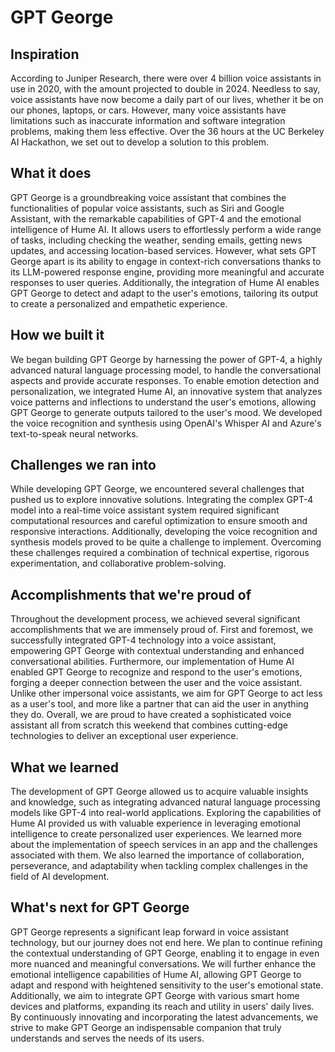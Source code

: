 # GPT George

## Inspiration
According to Juniper Research, there were over 4 billion voice assistants in use in 2020, with the amount projected to double in 2024. Needless to say, voice assistants have now become a daily part of our lives, whether it be on our phones, laptops, or cars. However, many voice assistants have limitations such as inaccurate information and software integration problems, making them less effective. Over the 36 hours at the UC Berkeley AI Hackathon, we set out to develop a solution to this problem.

## What it does
GPT George is a groundbreaking voice assistant that combines the functionalities of popular voice assistants, such as Siri and Google Assistant, with the remarkable capabilities of GPT-4 and the emotional intelligence of Hume AI. It allows users to effortlessly perform a wide range of tasks, including checking the weather, sending emails, getting news updates, and accessing location-based services. However, what sets GPT George apart is its ability to engage in context-rich conversations thanks to its LLM-powered response engine, providing more meaningful and accurate responses to user queries. Additionally, the integration of Hume AI enables GPT George to detect and adapt to the user's emotions, tailoring its output to create a personalized and empathetic experience.

## How we built it
We began building GPT George by harnessing the power of GPT-4, a highly advanced natural language processing model, to handle the conversational aspects and provide accurate responses. To enable emotion detection and personalization, we integrated Hume AI, an innovative system that analyzes voice patterns and inflections to understand the user's emotions, allowing GPT George to generate outputs tailored to the user's mood. We developed the voice recognition and synthesis using OpenAI's Whisper AI and Azure's text-to-speak neural networks.

## Challenges we ran into
While developing GPT George, we encountered several challenges that pushed us to explore innovative solutions. Integrating the complex GPT-4 model into a real-time voice assistant system required significant computational resources and careful optimization to ensure smooth and responsive interactions. Additionally, developing the voice recognition and synthesis models proved to be quite a challenge to implement. Overcoming these challenges required a combination of technical expertise, rigorous experimentation, and collaborative problem-solving.

## Accomplishments that we're proud of
Throughout the development process, we achieved several significant accomplishments that we are immensely proud of. First and foremost, we successfully integrated GPT-4 technology into a voice assistant, empowering GPT George with contextual understanding and enhanced conversational abilities. Furthermore, our implementation of Hume AI enabled GPT George to recognize and respond to the user's emotions, forging a deeper connection between the user and the voice assistant. Unlike other impersonal voice assistants, we aim for GPT George to act less as a user's tool, and more like a partner that can aid the user in anything they do. Overall, we are proud to have created a sophisticated voice assistant all from scratch this weekend that combines cutting-edge technologies to deliver an exceptional user experience.

## What we learned
The development of GPT George allowed us to acquire valuable insights and knowledge, such as integrating advanced natural language processing models like GPT-4 into real-world applications. Exploring the capabilities of Hume AI provided us with valuable experience in leveraging emotional intelligence to create personalized user experiences. We learned more about the implementation of speech services in an app and the challenges associated with them. We also learned the importance of collaboration, perseverance, and adaptability when tackling complex challenges in the field of AI development.

## What's next for GPT George
GPT George represents a significant leap forward in voice assistant technology, but our journey does not end here. We plan to continue refining the contextual understanding of GPT George, enabling it to engage in even more nuanced and meaningful conversations. We will further enhance the emotional intelligence capabilities of Hume AI, allowing GPT George to adapt and respond with heightened sensitivity to the user's emotional state. Additionally, we aim to integrate GPT George with various smart home devices and platforms, expanding its reach and utility in users' daily lives. By continuously innovating and incorporating the latest advancements, we strive to make GPT George an indispensable companion that truly understands and serves the needs of its users.

